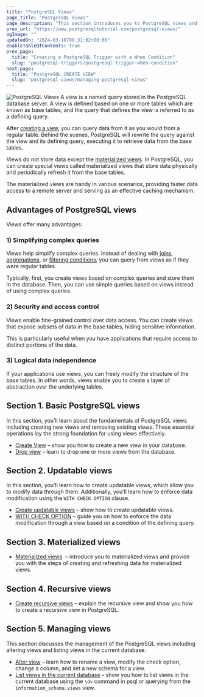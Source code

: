 ```yaml
---
title: "PostgreSQL Views"
page_title: "PostgreSQL Views"
page_description: "This section introduces you to PostgreSQL views and shows you how to manage views in the PostgreSQL database server."
prev_url: "https://www.postgresqltutorial.com/postgresql-views/"
ogImage: ""
updatedOn: "2024-03-16T08:31:02+00:00"
enableTableOfContents: true
prev_page: 
  title: "Creating a PostgreSQL Trigger with a When Condition"
  slug: "postgresql-triggers/postgresql-trigger-when-condition"
next_page: 
  title: "PostgreSQL CREATE VIEW"
  slug: "postgresql-views/managing-postgresql-views"
---
```






![PostgreSQL Views](/postgresqltutorial/PostgreSQL-View.png?alignright)
A view is a named query stored in the PostgreSQL database server. A view is defined based on one or more tables which are known as base tables, and the query that defines the view is referred to as a defining query.

After [creating a view](postgresql-views/managing-postgresql-views), you can query data from it as you would from a regular table. Behind the scenes, PostgreSQL will rewrite the query against the view and its defining query, executing it to retrieve data from the base tables.

Views do not store data except the [materialized views](postgresql-views/postgresql-materialized-views). In PostgreSQL, you can create special views called materialized views that store data physically and periodically refresh it from the base tables.

The materialized views are handy in various scenarios, providing faster data access to a remote server and serving as an effective caching mechanism.


## Advantages of PostgreSQL views

Views offer many advantages:


### 1\) Simplifying complex queries

Views help simplify complex queries. Instead of dealing with [joins](postgresql-tutorial/postgresql-joins), [aggregations](postgresql-aggregate-functions), or [filtering conditions](postgresql-tutorial/postgresql-where), you can query from views as if they were regular tables.

Typically, first, you create views based on complex queries and store them in the database. Then, you can use simple queries based on views instead of using complex queries.


### 2\) Security and access control

Views enable fine\-grained control over data access. You can create views that expose subsets of data in the base tables, hiding sensitive information.

This is particularly useful when you have applications that require access to distinct portions of the data.


### 3\) Logical data independence

If your applications use views, you can freely modify the structure of the base tables. In other words, views enable you to create a layer of abstraction over the underlying tables.


## Section 1\. Basic PostgreSQL views

In this section, you’ll learn about the fundamentals of PostgreSQL views including creating new views and removing existing views. These essential operations lay the strong foundation for using views effectively.

* [Create View](postgresql-views/managing-postgresql-views "Managing PostgreSQL Views") – show you how to create a new view in your database.
* [Drop view](postgresql-views/postgresql-drop-view) – learn to drop one or more views from the database.

## Section 2\. Updatable views

In this section, you’ll learn how to create updatable views, which allow you to modify data through them. Additionally, you’ll learn how to enforce data modification using the `WITH CHECK OPTION` clause.

* [Create updatable views](postgresql-views/postgresql-updatable-views) – show how to create updatable views.
* [WITH CHECK OPTION](postgresql-views/postgresql-views-with-check-option) – guide you on how to enforce the data modification through a view based on a condition of the defining query.

## Section 3\. Materialized views

* [Materialized views](postgresql-views/postgresql-materialized-views "PosgreSQL Materialized Views")  – introduce you to materialized views and provide you with the steps of creating and refreshing data for materialized views.

## Section 4\. Recursive views

* [Create recursive views](postgresql-views/postgresql-recursive-view) – explain the recursive view and show you how to create a recursive view in PostgreSQL.

## Section 5\. Managing views

This section discusses the management of the PostgreSQL views including altering views and listing views in the current database.

* [Alter view](postgresql-views/postgresql-alter-view) – learn how to rename a view, modify the check option, change a column, and set a new schema for a view.
* [List views in the current database](postgresql-views/postgresql-list-views) – show you how to list views in the current database using the `\dv` command in psql or querying from the `information_schema.views` view.
